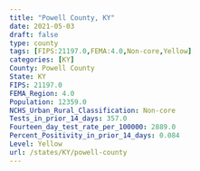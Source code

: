 ```yaml
---
title: "Powell County, KY"
date: 2021-05-03
draft: false
type: county
tags: [FIPS:21197.0,FEMA:4.0,Non-core,Yellow]
categories: [KY]
County: Powell County
State: KY
FIPS: 21197.0
FEMA_Region: 4.0
Population: 12359.0
NCHS_Urban_Rural_Classification: Non-core
Tests_in_prior_14_days: 357.0
Fourteen_day_test_rate_per_100000: 2889.0
Percent_Positivity_in_prior_14_days: 0.084
Level: Yellow
url: /states/KY/powell-county
---
```



